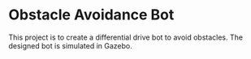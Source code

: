 # Obstacle Avoidance Bot
This project is to create a differential drive bot to avoid obstacles. The designed bot is simulated in Gazebo.
